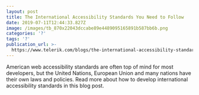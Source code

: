 ```yaml
---
layout: post
title: The International Accessibility Standards You Need to Follow
date: 2019-07-11T12:44:33.827Z
image: /images/tb_870x22043dccabe89e4489095165891b587bb6b.png
categories: '?'
tags: '?'
publication_url: >-
  https://www.telerik.com/blogs/the-international-accessibility-standards-you-need-to-follow
---
```

American web accessibility standards are often top of mind for most developers, but the United Nations, European Union and many nations have their own laws and policies. Read more about how to develop international accessibility standards in this blog post.
